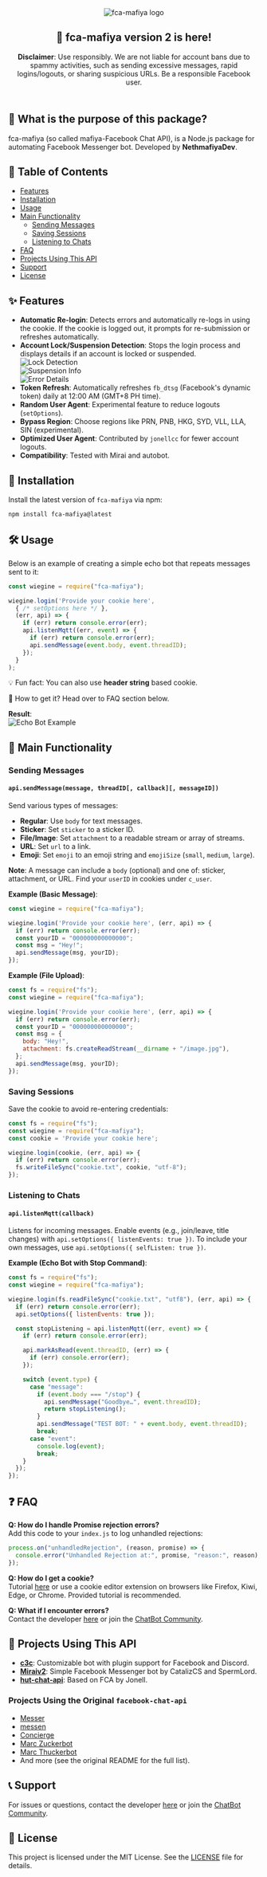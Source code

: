 <div align="center" style="padding: 10px">

![fca-mafiya logo](20250603_215837.png)

## 🚀 fca-mafiya version 2 is here!

**Disclaimer**: Use responsibly. We are not liable for account bans due to spammy activities, such as sending excessive messages, rapid logins/logouts, or sharing suspicious URLs. Be a responsible Facebook user.

</div>

## 🤔 What is the purpose of this package?
fca-mafiya (so called mafiya-Facebook Chat API), is a Node.js package for automating Facebook Messenger bot. Developed by **NethmafiyaDev**.

## 📖 Table of Contents
- [Features](#-features)
- [Installation](#-installation)
- [Usage](#-usage)
- [Main Functionality](#-main-functionality)
  - [Sending Messages](#sending-messages)
  - [Saving Sessions](#saving-sessions)
  - [Listening to Chats](#listening-to-chats)
- [FAQ](#-faq)
- [Projects Using This API](#-projects-using-this-api)
- [Support](#-support)
- [License](#-license)

## ✨ Features

- **Automatic Re-login**: Detects errors and automatically re-logs in using the cookie. If the cookie is logged out, it prompts for re-submission or refreshes automatically.
- **Account Lock/Suspension Detection**: Stops the login process and displays details if an account is locked or suspended.  
  ![Lock Detection](https://i.imgur.com/Pt6oCS0.jpeg)  
  ![Suspension Info](https://i.imgur.com/R0lzR6R.jpeg)  
  ![Error Details](https://i.imgur.com/PPE3fB5.jpeg)
- **Token Refresh**: Automatically refreshes `fb_dtsg` (Facebook's dynamic token) daily at 12:00 AM (GMT+8 PH time).
- **Random User Agent**: Experimental feature to reduce logouts (`setOptions`).
- **Bypass Region**: Choose regions like PRN, PNB, HKG, SYD, VLL, LLA, SIN (experimental).
- **Optimized User Agent**: Contributed by `jonellcc` for fewer account logouts.
- **Compatibility**: Tested with Mirai and autobot. 

## 🚀 Installation

Install the latest version of `fca-mafiya` via npm:

```bash
npm install fca-mafiya@latest
```

## 🛠 Usage

Below is an example of creating a simple echo bot that repeats messages sent to it:

```javascript
const wiegine = require("fca-mafiya");

wiegine.login('Provide your cookie here',
  { /* setOptions here */ },
  (err, api) => {
    if (err) return console.error(err);
    api.listenMqtt((err, event) => {
      if (err) return console.error(err);
      api.sendMessage(event.body, event.threadID);
    });
  }
);
```

💡 Fun fact: You can also use **header string** based cookie.

🤔 How to get it? Head over to FAQ section below.

**Result**:  
![Echo Bot Example](https://cloud.githubusercontent.com/assets/4534692/20023545/f8c24130-a29d-11e6-9ef7-47568bdbc1f2.png)

## 🔧 Main Functionality

### Sending Messages
#### `api.sendMessage(message, threadID[, callback][, messageID])`

Send various types of messages:
- **Regular**: Use `body` for text messages.
- **Sticker**: Set `sticker` to a sticker ID.
- **File/Image**: Set `attachment` to a readable stream or array of streams.
- **URL**: Set `url` to a link.
- **Emoji**: Set `emoji` to an emoji string and `emojiSize` (`small`, `medium`, `large`).

**Note**: A message can include a `body` (optional) and one of: sticker, attachment, or URL. Find your `userID` in cookies under `c_user`.

**Example (Basic Message)**:
```javascript
const wiegine = require("fca-mafiya");

wiegine.login('Provide your cookie here', (err, api) => {
  if (err) return console.error(err);
  const yourID = "000000000000000";
  const msg = "Hey!";
  api.sendMessage(msg, yourID);
});
```

**Example (File Upload)**:
```javascript
const fs = require("fs");
const wiegine = require("fca-mafiya");

wiegine.login('Provide your cookie here', (err, api) => {
  if (err) return console.error(err);
  const yourID = "000000000000000";
  const msg = {
    body: "Hey!",
    attachment: fs.createReadStream(__dirname + "/image.jpg"),
  };
  api.sendMessage(msg, yourID);
});
```

### Saving Sessions
Save the cookie to avoid re-entering credentials:

```javascript
const fs = require("fs");
const wiegine = require("fca-mafiya");
const cookie = 'Provide your cookie here';

wiegine.login(cookie, (err, api) => {
  if (err) return console.error(err);
  fs.writeFileSync("cookie.txt", cookie, "utf-8");
});
```

### Listening to Chats
#### `api.listenMqtt(callback)`

Listens for incoming messages. Enable events (e.g., join/leave, title changes) with `api.setOptions({ listenEvents: true })`. To include your own messages, use `api.setOptions({ selfListen: true })`.

**Example (Echo Bot with Stop Command)**:
```javascript
const fs = require("fs");
const wiegine = require("fca-mafiya");

wiegine.login(fs.readFileSync("cookie.txt", "utf8"), (err, api) => {
  if (err) return console.error(err);
  api.setOptions({ listenEvents: true });

  const stopListening = api.listenMqtt((err, event) => {
    if (err) return console.error(err);

    api.markAsRead(event.threadID, (err) => {
      if (err) console.error(err);
    });

    switch (event.type) {
      case "message":
        if (event.body === "/stop") {
          api.sendMessage("Goodbye…", event.threadID);
          return stopListening();
        }
        api.sendMessage("TEST BOT: " + event.body, event.threadID);
        break;
      case "event":
        console.log(event);
        break;
    }
  });
});
```

## ❓ FAQ

**Q: How do I handle Promise rejection errors?**  
Add this code to your `index.js` to log unhandled rejections:

```javascript
process.on("unhandledRejection", (reason, promise) => {
  console.error("Unhandled Rejection at:", promise, "reason:", reason);
});
```

**Q: How do I get a cookie?**  
Tutorial [here](https://appstate-tutorial-mafiya.pages.dev) or use a cookie editor extension on browsers like Firefox, Kiwi, Edge, or Chrome. Provided tutorial is recommended.

**Q: What if I encounter errors?**  
Contact the developer [here](https://www.facebook.com/kennethaceberos) or join the [ChatBot Community](https://www.facebook.com/groups/coders.dev).

## 🌟 Projects Using This API

- **[c3c](https://github.com/lequanglam/c3c)**: Customizable bot with plugin support for Facebook and Discord.
- **[Miraiv2](https://github.com/miraiPr0ject/miraiv2)**: Simple Facebook Messenger bot by CatalizCS and SpermLord.
- **[hut-chat-api](https://github.com/jonellcc/hut-chat-api)**: Based on FCA by Jonell.

### Projects Using the Original `facebook-chat-api`
- [Messer](https://github.com/mjkaufer/Messer)
- [messen](https://github.com/tomquirk/messen)
- [Concierge](https://github.com/concierge/Concierge)
- [Marc Zuckerbot](https://github.com/bsansouci/marc-zuckerbot)
- [Marc Thuckerbot](https://github.com/bsansouci/lisp-bot)
- And more (see the original README for the full list).

## 📞 Support

For issues or questions, contact the developer [here](https://www.facebook.com/wieginesalpocialechavez) or join the [ChatBot Community](https://www.facebook.com/groups/coders.dev).

## 📝 License

This project is licensed under the MIT License. See the [LICENSE](LICENSE) file for details.
